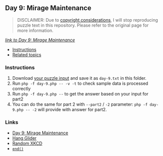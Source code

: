 ## Day 9: Mirage Maintenance

> DISCLAIMER: Due to [copyright considerations](https://adventofcode.com/2023/about#faq_copying), I will stop
> reproducing puzzle text in this repository.
> Please refer to the original page for more information.

*[link to Day 9: Mirage Maintenance](https://adventofcode.com/2023/day/9)*

* [Instructions](#instructions)
* [Related topics](#links)

### Instructions

1. Download [your puzzle input](https://adventofcode.com/2023/day/9/input) and save it as `day-9.txt` in this
   folder.
2. Run `php -f day-9.php -- -v -t` to check sample data is processed correctly
3. Run `php -f day-9.php --` to get the answer based on your input for part2
4. You can do the same for part 2 with `--part2` / `-2` parameter: `php -f day-9.php -- -2` will provide with answer for
   part2.

### Links

* [Day 9: Mirage Maintenance](https://github.com/fefong/markdown_readme)
* [Hang Glider](https://en.wikipedia.org/wiki/Hang_gliding)
* [Random XKCD](https://xkcd.com/2034/)
* [`end()`](https://www.php.net/manual/en/function.end.php)
